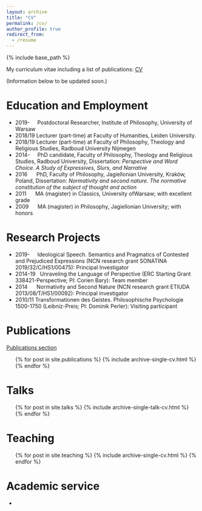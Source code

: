 ```yaml
---
layout: archive
title: "CV"
permalink: /cv/
author_profile: true
redirect_from:
  - /resume
---
```


{% include base_path %}

My curriculum vitae including a list of publications: [CV](/files/CV_Leopold_Hess.pdf)

(Information below to be updated soon.)

Education and Employment
======
* 2019-     Postdoctoral Researcher, Institute of Philosophy, University of Warsaw
* 2018/19 Lecturer (part-time) at Faculty of Humanities, Leiden University.
* 2018/19 Lecturer (part-time) at Faculty of Philosophy, Theology and Religious Studies, Radboud University Nijmegen
* 2014-     PhD candidate, Faculty of Philosophy, Theology and Religious Studies, Radboud University, Dissertation: *Perspective and Word Choice. A Study of Expressives, Slurs, and Narrative*
* 2016      PhD, Faculty of Philosophy, Jagiellonian University, Kraków, Poland, Dissertation: *Normativity and second nature. The normative constitution of the subject of thought and action*
* 2011      MA (magister) in Classics, University ofWarsaw; with excellent grade
* 2009      MA (magister) in Philosophy, Jagiellonian University; with honors

Research Projects
======
* 2019-     Ideological Speech. Semantics and Pragmatics of Contested and Prejudiced Expressions (NCN research grant SONATINA
2019/32/C/HS1/00475): Principal Investigator
* 2014-19   Unraveling the Language of Perspective (ERC Starting Grant 338421-Perspective; PI: Corien Bary): Team member
* 2014      Normativity and Second Nature (NCN research grant ETIUDA 2013/08/T/HS1/00092): Principal investigator
* 2010/11 Transformationen des Geistes. Philosophische Psychologie 1500-1750 (Leibniz-Preis; PI: Dominik Perler): Visiting participant
  
Publications
======
  [Publications section](https://leopoldhess.github.io/publications/)
  
  
  <ul>{% for post in site.publications %}
    {% include archive-single-cv.html %}
  {% endfor %}</ul>
    
Talks
======
  <ul>{% for post in site.talks %}
    {% include archive-single-talk-cv.html %}
  {% endfor %}</ul>
  
Teaching
======
  <ul>{% for post in site.teaching %}
    {% include archive-single-cv.html %}
  {% endfor %}</ul>
  
Academic service
======
* 
